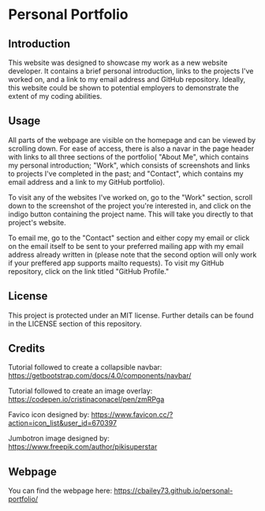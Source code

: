 # Personal Portfolio

## Introduction
This website was designed to showcase my work as a new website developer. It contains a brief personal introduction, links to the projects I've worked on, and a link to my email address and GitHub repository. Ideally, this website could be shown to potential employers to demonstrate the extent of my coding abilities.

## Usage
All parts of the webpage are visible on the homepage and can be viewed by scrolling down. For ease of access, there is also a navar in the page header with links to all three sections of the portfolio( "About Me", which contains my personal introduction; "Work", which consists of screenshots and links to projects I've completed in the past; and "Contact", which contains my email address and a link to my GitHub portfolio).

To visit any of the websites I've worked on, go to the "Work" section, scroll down to the screenshot of the project you're interested in, and click on the indigo button containing the project name. This will take you directly to that project's website.

To email me, go to the "Contact" section and either copy my email or click on the email itself to be sent to your preferred mailing app with my email address already written in (please note that the second option will only work if your preffered app supports mailto requests). To visit my GitHub repository, click on the link titled "GitHub Profile."

## License
This project is protected under an MIT license. Further details can be found in the LICENSE section of this repository.

## Credits
Tutorial followed to create a collapsible navbar: https://getbootstrap.com/docs/4.0/components/navbar/

Tutorial followed to create an image overlay: https://codepen.io/cristinaconacel/pen/zmRPga

Favico icon designed by: https://www.favicon.cc/?action=icon_list&user_id=670397

Jumbotron image designed by: https://www.freepik.com/author/pikisuperstar

## Webpage
You can find the webpage here: https://cbailey73.github.io/personal-portfolio/


